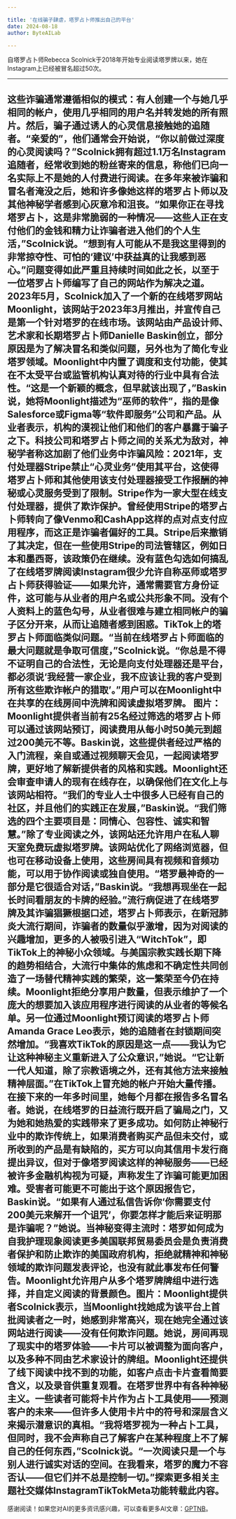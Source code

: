 ```yaml
---

title: '在线骗子肆虐，塔罗占卜师推出自己的平台'
date: 2024-08-18
author: ByteAILab

---
```


自塔罗占卜师Rebecca Scolnick于2018年开始专业阅读塔罗牌以来，她在Instagram上已经被冒名超过50次。

---
这些诈骗通常遵循相似的模式：有人创建一个与她几乎相同的帐户，使用几乎相同的用户名并转发她的所有照片。然后，骗子通过诱人的心灵信息接触她的追随者。“亲爱的”，他们通常会开始说，“你以前做过深度的心灵阅读吗？”Scolnick拥有超过1.1万名Instagram追随者，经常收到她的粉丝寄来的信息，称他们已向一名实际上不是她的人付费进行阅读。在多年来被诈骗和冒名者淹没之后，她和许多像她这样的塔罗占卜师以及其他神秘学者感到心灰意冷和沮丧。“如果你正在寻找塔罗占卜，这是非常脆弱的一种情况——这些人正在支付他们的金钱和精力让诈骗者进入他们的个人生活，”Scolnick说。“想到有人可能从不是我这里得到的非常掠夺性、可怕的‘建议’中获益真的让我感到恶心。”问题变得如此严重且持续时间如此之长，以至于一位塔罗占卜师编写了自己的网站作为解决之道。2023年5月，Scolnick加入了一个新的在线塔罗网站Moonlight，该网站于2023年3月推出，并宣传自己是第一个针对塔罗的在线市场。该网站由产品设计师、艺术家和长期塔罗占卜师Danielle Baskin创立，部分原因是为了解决冒名和类似问题，另外也为了简化专业塔罗领域。Moonlight中内置了调度和支付功能，使其在不太受平台或监管机构认真对待的行业中具有合法性。“这是一个新颖的概念，但早就该出现了，”Baskin说，她将Moonlight描述为“巫师的软件”，指的是像Salesforce或Figma等“软件即服务”公司和产品。从业者表示，机构的漠视让他们和他们的客户暴露于骗子之下。科技公司和塔罗占卜师之间的关系尤为敌对，神秘学者称这加剧了他们业务中诈骗风险：2021年，支付处理器Stripe禁止“心灵业务”使用其平台，这使得塔罗占卜师和其他使用该支付处理器接受工作报酬的神秘或心灵服务受到了限制。Stripe作为一家大型在线支付处理器，提供了欺诈保护。曾经使用Stripe的塔罗占卜师转向了像Venmo和CashApp这样的点对点支付应用程序，而这正是诈骗者偏好的工具。Stripe后来撤销了其决定，但在一些使用Stripe的司法管辖区，例如日本和墨西哥，该政策仍在继续。没有蓝色勾选如何搞乱了在线塔罗牌阅读Instagram很少允许自称巫师或塔罗占卜师获得验证——如果允许，通常需要官方身份证件，这可能与从业者的用户名或公共形象不同。没有个人资料上的蓝色勾号，从业者很难与建立相同帐户的骗子区分开来，从而让追随者感到困惑。TikTok上的塔罗占卜师面临类似问题。“当前在线塔罗占卜师面临的最大问题就是争取可信度，”Scolnick说。“你总是不得不证明自己的合法性，无论是向支付处理器还是平台，都必须说‘我经营一家企业，我不应该让我的客户受到所有这些欺诈帐户的猎取’。”用户可以在Moonlight中在共享的在线房间中洗牌和阅读虚拟塔罗牌。 图片：Moonlight提供者当前有25名经过筛选的塔罗占卜师可以通过该网站预订，阅读费用从每小时50美元到超过200美元不等。Baskin说，这些提供者经过严格的入门流程，亲自或通过视频聊天会见，一起阅读塔罗牌，更好地了解新提供者的风格和实践。Moonlight还会审查申请人的现有在线存在，以确保他们在文化上与该网站相符。“我们的专业人士中很多人已经有自己的社区，并且他们的实践正在发展，”Baskin说。“我们筛选的四个主要项目是：同情心、包容性、诚实和智慧。”除了专业阅读之外，该网站还允许用户在私人聊天室免费玩虚拟塔罗牌。该网站优化了网络浏览器，但也可在移动设备上使用，这些房间具有视频和音频功能，可以用于协作阅读或独自使用。“塔罗最神奇的一部分是它很适合对话，”Baskin说。“我想再现坐在一起长时间看朋友的卡牌的经验。”流行病促进了在线塔罗牌及其诈骗猖獗根据口述，塔罗占卜师表示，在新冠肺炎大流行期间，诈骗者的数量似乎激增，因为对阅读的兴趣增加，更多的人被吸引进入“WitchTok”，即TikTok上的神秘小众领域。与美国宗教实践长期下降的趋势相结合，大流行中集体的焦虑和不确定性共同创造了一场替代精神实践的繁荣，这一繁荣至今仍在持续。Moonlight拒绝分享用户数量，但表示维护了一个庞大的想要加入该应用程序进行阅读的从业者的等候名单。另一位通过Moonlight预订阅读的塔罗占卜师Amanda Grace Leo表示，她的追随者在封锁期间突然增加。“我喜欢TikTok的原因是这一点——我认为它让这种神秘主义重新进入了公众意识，”她说。“它让新一代人知道，除了宗教语境之外，还有其他方法来接触精神层面。”在TikTok上冒充她的帐户开始大量传播。在接下来的一年多时间里，她每个月都在报告多名冒名者。她说，在线塔罗的日益流行既开启了骗局之门，又为她和她热爱的实践带来了更多成功。如何防止神秘行业中的欺诈传统上，如果消费者购买产品但未交付，或所收到的产品是有缺陷的，买方可以向其信用卡发行商提出异议，但对于像塔罗阅读这样的神秘服务——已经被许多金融机构视为可疑，声称发生了诈骗可能更加困难。受害者可能更不可能出于这个原因报告它，Baskin说。“如果有人通过私信告诉你‘你需要支付200美元来解开一个诅咒’，你要怎样才能后来证明那是诈骗呢？”她说。当神秘变得主流时：塔罗如何成为自我护理现象阅读更多美国联邦贸易委员会是负责消费者保护和防止欺诈的美国政府机构，拒绝就精神和神秘领域的欺诈问题发表评论，也没有就此事发布任何警告。Moonlight允许用户从多个塔罗牌牌组中进行选择，并自定义阅读的背景颜色。图片：Moonlight提供者Scolnick表示，当Moonlight找她成为该平台上首批阅读者之一时，她感到非常高兴，现在她完全通过该网站进行阅读——没有任何欺诈问题。她说，房间再现了现实中的塔罗体验——卡片可以被调整为面向客户，以及多种不同由艺术家设计的牌组。Moonlight还提供了线下阅读中找不到的功能，如客户点击卡片查看简要含义，以及录音供重复观看。在塔罗世界中有各种神秘主义。一些读者可能将卡片作为占卜工具使用——预测客户的未来——但许多人使用卡片中的符号和深层含义来揭示潜意识的真相。“我将塔罗视为一种占卜工具，但同时，我不会声称自己了解客户在某种程度上不了解自己的任何东西，”Scolnick说。“一次阅读只是一个与别人进行诚实对话的空间。在我看来，塔罗的魔力不容否认——但它们并不总是控制一切。”探索更多相关主题社交媒体InstagramTikTokMeta功能转载此内容。
---
感谢阅读！如果您对AI的更多资讯感兴趣，可以查看更多AI文章：[GPTNB](https://gptnb.com)。